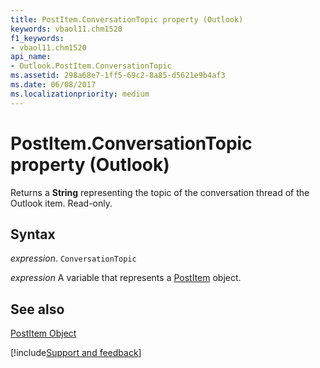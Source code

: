 ```yaml
---
title: PostItem.ConversationTopic property (Outlook)
keywords: vbaol11.chm1520
f1_keywords:
- vbaol11.chm1520
api_name:
- Outlook.PostItem.ConversationTopic
ms.assetid: 298a68e7-1ff5-69c2-8a85-d5621e9b4af3
ms.date: 06/08/2017
ms.localizationpriority: medium
---
```



# PostItem.ConversationTopic property (Outlook)

Returns a **String** representing the topic of the conversation thread of the Outlook item. Read-only.


## Syntax

_expression_. `ConversationTopic`

_expression_ A variable that represents a [PostItem](Outlook.PostItem.md) object.


## See also


[PostItem Object](Outlook.PostItem.md)

[!include[Support and feedback](~/includes/feedback-boilerplate.md)]